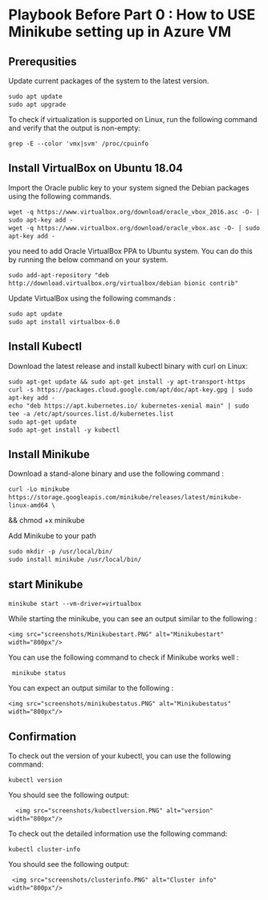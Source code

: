 # Playbook Before Part 0 :  How to USE Minikube setting up in Azure VM

##  Prerequsities

Update current packages of the system to the latest version.

    sudo apt update
    sudo apt upgrade

To check if virtualization is supported on Linux, run the following command and verify that the output is non-empty:

    grep -E --color 'vmx|svm' /proc/cpuinfo

## Install VirtualBox on Ubuntu 18.04

Import the Oracle public key to your system signed the Debian packages using the following commands.

    wget -q https://www.virtualbox.org/download/oracle_vbox_2016.asc -O- | sudo apt-key add -
    wget -q https://www.virtualbox.org/download/oracle_vbox.asc -O- | sudo apt-key add -

you need to add Oracle VirtualBox PPA to Ubuntu system. You can do this by running the below command on your system.

    sudo add-apt-repository "deb http://download.virtualbox.org/virtualbox/debian bionic contrib"

Update VirtualBox using the following commands :
   
    sudo apt update
    sudo apt install virtualbox-6.0

## Install Kubectl 

Download the latest release and install kubectl binary with curl on Linux:

    sudo apt-get update && sudo apt-get install -y apt-transport-https
    curl -s https://packages.cloud.google.com/apt/doc/apt-key.gpg | sudo apt-key add -
    echo "deb https://apt.kubernetes.io/ kubernetes-xenial main" | sudo tee -a /etc/apt/sources.list.d/kubernetes.list
    sudo apt-get update
    sudo apt-get install -y kubectl


## Install Minikube

Download a stand-alone binary and use the following command : 

    curl -Lo minikube https://storage.googleapis.com/minikube/releases/latest/minikube-linux-amd64 \
  && chmod +x minikube


Add Minikube to your path 

    sudo mkdir -p /usr/local/bin/
    sudo install minikube /usr/local/bin/

## start Minikube

    minikube start --vm-driver=virtualbox

While starting the minikube, you can see an output similar to the following :

    <img src="screenshots/Minikubestart.PNG" alt="Minikubestart" width="800px"/>

You can use the following command to check if Minikube works well :

     minikube status

You can expect an output similar to the following :

    <img src="screenshots/minikubestatus.PNG" alt="Minikubestatus" width="800px"/>


## Confirmation 


To check out the version of your kubectl, you can use the following command:
    
    kubectl version

You should see the following output:
 
      <img src="screenshots/kubectlversion.PNG" alt="version" width="800px"/>

To check out the detailed information use the following command:
    
    kubectl cluster-info

You should see the following output:
 
     <img src="screenshots/clusterinfo.PNG" alt="Cluster info" width="800px"/>
